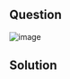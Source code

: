## Question

![image](https://github.com/user-attachments/assets/74eabd23-ca06-4079-bf07-3363994fb2b8)

## Solution
